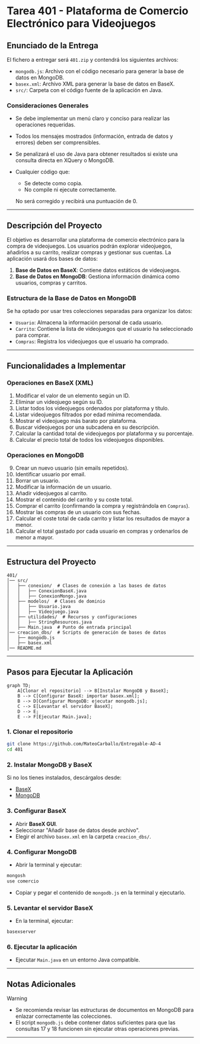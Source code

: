 # Tarea 401 - Plataforma de Comercio Electrónico para Videojuegos

## Enunciado de la Entrega

El fichero a entregar será `401.zip` y contendrá los siguientes archivos:

- `mongodb.js`: Archivo con el código necesario para generar la base de datos en MongoDB.
- `basex.xml`: Archivo XML para generar la base de datos en BaseX.
- `src/`: Carpeta con el código fuente de la aplicación en Java.

### Consideraciones Generales

- Se debe implementar un menú claro y conciso para realizar las operaciones requeridas.
- Todos los mensajes mostrados (información, entrada de datos y errores) deben ser comprensibles.
- Se penalizará el uso de Java para obtener resultados si existe una consulta directa en XQuery o MongoDB.
- Cualquier código que:
    - Se detecte como copia.
    - No compile ni ejecute correctamente.

  No será corregido y recibirá una puntuación de 0.

---

## Descripción del Proyecto

El objetivo es desarrollar una plataforma de comercio electrónico para la compra de videojuegos. Los usuarios podrán explorar videojuegos, añadirlos a su carrito, realizar compras y gestionar sus cuentas. La aplicación usará dos bases de datos:

1. **Base de Datos en BaseX**: Contiene datos estáticos de videojuegos.
2. **Base de Datos en MongoDB**: Gestiona información dinámica como usuarios, compras y carritos.

### Estructura de la Base de Datos en MongoDB

Se ha optado por usar tres colecciones separadas para organizar los datos:

- `Usuario`: Almacena la información personal de cada usuario.
- `Carrito`: Contiene la lista de videojuegos que el usuario ha seleccionado para comprar.
- `Compras`: Registra los videojuegos que el usuario ha comprado.

---

## Funcionalidades a Implementar

### Operaciones en BaseX (XML)

1. Modificar el valor de un elemento según un ID.
2. Eliminar un videojuego según su ID.
3. Listar todos los videojuegos ordenados por plataforma y título.
4. Listar videojuegos filtrados por edad mínima recomendada.
5. Mostrar el videojuego más barato por plataforma.
6. Buscar videojuegos por una subcadena en su descripción.
7. Calcular la cantidad total de videojuegos por plataforma y su porcentaje.
8. Calcular el precio total de todos los videojuegos disponibles.

### Operaciones en MongoDB

9. Crear un nuevo usuario (sin emails repetidos).
10. Identificar usuario por email.
11. Borrar un usuario.
12. Modificar la información de un usuario.
13. Añadir videojuegos al carrito.
14. Mostrar el contenido del carrito y su coste total.
15. Comprar el carrito (confirmando la compra y registrándola en `Compras`).
16. Mostrar las compras de un usuario con sus fechas.
17. Calcular el coste total de cada carrito y listar los resultados de mayor a menor.
18. Calcular el total gastado por cada usuario en compras y ordenarlos de menor a mayor.

---

## Estructura del Proyecto

```plaintext
401/
│── src/
│   ├── conexion/  # Clases de conexión a las bases de datos
│   │   ├── ConexionBaseX.java
│   │   ├── ConexionMongo.java
│   ├── modelos/  # Clases de dominio
│   │   ├── Usuario.java
│   │   ├── Videojuego.java
│   ├── utilidades/  # Recursos y configuraciones
│   │   ├── StringResources.java
│   ├── Main.java  # Punto de entrada principal
│── creacion_dbs/  # Scripts de generación de bases de datos
│   ├── mongodb.js
│   ├── basex.xml
│── README.md
```

---

## Pasos para Ejecutar la Aplicación

```mermaid
graph TD;
    A[Clonar el repositorio] --> B[Instalar MongoDB y BaseX];
    B --> C[Configurar BaseX: importar basex.xml];
    B --> D[Configurar MongoDB: ejecutar mongodb.js];
    C --> E[Levantar el servidor BaseX];
    D --> E;
    E --> F[Ejecutar Main.java];
```

### 1. Clonar el repositorio
```sh
git clone https://github.com/MateoCarballo/Entregable-AD-4
cd 401
```

### 2. Instalar MongoDB y BaseX
Si no los tienes instalados, descárgalos desde:
- [BaseX](https://basex.org/download/)
- [MongoDB](https://www.mongodb.com/try/download/community)

### 3. Configurar BaseX
- Abrir **BaseX GUI**.
- Seleccionar "Añadir base de datos desde archivo".
- Elegir el archivo `basex.xml` en la carpeta `creacion_dbs/`.

### 4. Configurar MongoDB
- Abrir la terminal y ejecutar:
```sh
mongosh
use comercio
```
- Copiar y pegar el contenido de `mongodb.js` en la terminal y ejecutarlo.

### 5. Levantar el servidor BaseX
- En la terminal, ejecutar:
```sh
basexserver
```

### 6. Ejecutar la aplicación
- Ejecutar `Main.java` en un entorno Java compatible.

---

## Notas Adicionales
>[!WARNING]
>- Se recomienda revisar las estructuras de documentos en MongoDB para enlazar correctamente las colecciones.
>- El script `mongodb.js` debe contener datos suficientes para que las consultas 17 y 18 funcionen sin ejecutar otras operaciones previas.
---
